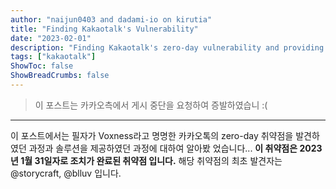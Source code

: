 ```yaml
---
author: "naijun0403 and dadami-io on kirutia"
title: "Finding Kakaotalk's Vulnerability"
date: "2023-02-01"
description: "Finding Kakaotalk's zero-day vulnerability and providing solutions"
tags: ["kakaotalk"]
ShowToc: false
ShowBreadCrumbs: false
---
```


> 이 포스트는 카카오측에서 게시 중단을 요청하여 증발하였습니
> :(
---
이 포스트에서는 필자가 Voxness라고 명명한 카카오톡의 zero-day 취약점을 발견하였던 과정과 솔루션을 제공하였던 과정에 대하여 알아봤 었습니다... **이 취약점은 2023년 1월 31일자로 조치가 완료된 취약점 입니다.** 해당 취약점의 최초 발견자는 @storycraft, @blluv 입니다.


